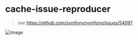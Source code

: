 # cache-issue-reproducer

> see https://github.com/symfony/symfony/issues/54097

![image](https://github.com/symfony/symfony/assets/6690962/fadb0f53-f3b1-4869-b289-7a2bf7015787)